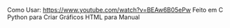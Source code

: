 Como Usar: https://www.youtube.com/watch?v=BEAw6B05ePw
Feito em C
Python para Criar Gráficos
HTML para Manual
